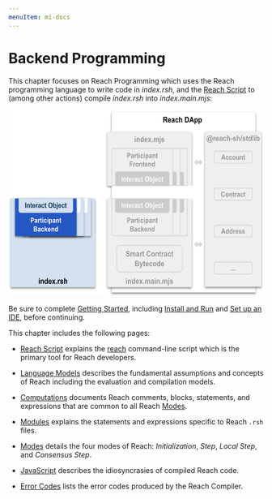 ```yaml
---
menuItem: mi-docs
---
```


# Backend Programming

This chapter focuses on Reach Programming which uses the Reach programming language to write code in *index.rsh*, and the [Reach Script]() to (among other actions) compile *index.rsh* into *index.main.mjs*:

<div><img src="backend-programming.png" class="img-fluid" width=600 height=367 loading="lazy"></div>

Be sure to complete [Getting Started](/en/books/essentials/getting-started/), including [Install and Run](/en/books/essentials/getting-started/install-and-run/) and [Set up an IDE](/en/books/essentials/getting-started/set-up-an-ide/), before continuing.

This chapter includes the following pages:

* [Reach Script](/en/books/essentials/backend-programming/reach-script/) explains the [reach](https://github.com/reach-sh/reach-lang/blob/master/reach) command-line script which is the primary tool for Reach developers.

* [Language Models](/en/books/essentials/backend-programming/language-models/) describes the fundamental assumptions and concepts of Reach including the evaluation and compilation models. 

* [Computations](/en/books/essentials/backend-programming/computations/) documents Reach comments, blocks, statements, and expressions that are common to all Reach [Modes]().

* [Modules](/en/books/essentials/backend-programming/modules/) explains the statements and expressions specific to Reach `.rsh` files.

* [Modes](/en/books/essentials/backend-programming/modes/) details the four modes of Reach: *Initialization*, *Step*, *Local Step*, and *Consensus Step*.

* [JavaScript](/en/books/essentials/backend-programming/javascript/) describes the idiosyncrasies of compiled Reach code.

* [Error Codes](/en/books/essentials/backend-programming/error-codes/) lists the error codes produced by the Reach Compiler.
